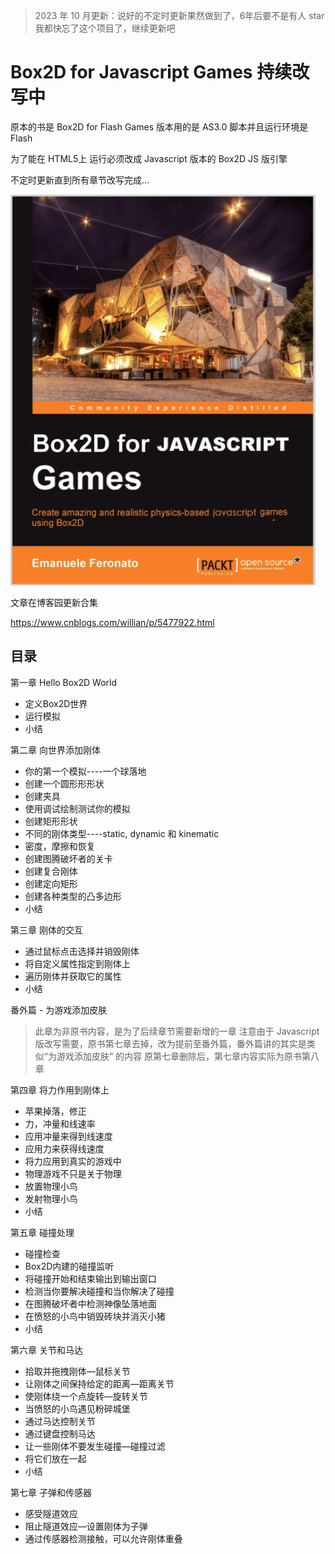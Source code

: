 
> 2023 年 10 月更新：说好的不定时更新果然做到了，6年后要不是有人 star 我都快忘了这个项目了，继续更新吧

# Box2D for Javascript Games 持续改写中

原本的书是 Box2D for Flash Games 版本用的是 AS3.0 脚本并且运行环境是 Flash

为了能在 HTML5上 运行必须改成 Javascript 版本的 Box2D JS 版引擎

不定时更新直到所有章节改写完成...

![image](https://github.com/willian12345/Box2D-for-Javascript-Games/blob/master/img/cover.png?raw=true)


文章在博客园更新合集

https://www.cnblogs.com/willian/p/5477922.html

## 目录

第一章 Hello Box2D World
- 定义Box2D世界
- 运行模拟
- 小结

第二章 向世界添加刚体
- 你的第一个模拟----一个球落地
- 创建一个圆形形形状
- 创建夹具
- 使用调试绘制测试你的模拟
- 创建矩形形状
- 不同的刚体类型----static, dynamic 和 kinematic
- 密度，摩擦和恢复
- 创建图腾破坏者的关卡
- 创建复合刚体
- 创建定向矩形
- 创建各种类型的凸多边形
- 小结

第三章 刚体的交互

- 通过鼠标点击选择并销毁刚体
- 将自定义属性指定到刚体上
- 遍历刚体并获取它的属性
- 小结

番外篇 - 为游戏添加皮肤

> 此章为非原书内容，是为了后续章节需要新增的一章
> 注意由于 Javascript 版改写需要，原书第七章去掉，改为提前至番外篇，番外篇讲的其实是类似“为游戏添加皮肤” 的内容
> 原第七章删除后，第七章内容实际为原书第八章


第四章 将力作用到刚体上

- 苹果掉落，修正
- 力，冲量和线速率
- 应用冲量来得到线速度
- 应用力来获得线速度
- 将力应用到真实的游戏中
- 物理游戏不只是关于物理
- 放置物理小鸟
- 发射物理小鸟
- 小结

第五章 碰撞处理

- 碰撞检查
- Box2D内建的碰撞监听
- 将碰撞开始和结束输出到输出窗口
- 检测当你要解决碰撞和当你解决了碰撞
- 在图腾破坏者中检测神像坠落地面
- 在愤怒的小鸟中销毁砖块并消灭小猪
- 小结

第六章 关节和马达

- 拾取并拖拽刚体—鼠标关节
- 让刚体之间保持给定的距离—距离关节
- 使刚体绕一个点旋转—旋转关节
- 当愤怒的小鸟遇见粉碎城堡
- 通过马达控制关节
- 通过键盘控制马达
- 让一些刚体不要发生碰撞—碰撞过滤
- 将它们放在一起
- 小结


第七章 子弹和传感器

- 感受隧道效应
- 阻止隧道效应—设置刚体为子弹
- 通过传感器检测接触，可以允许刚体重叠


